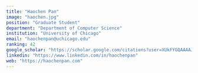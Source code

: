 ```yaml
---
title: "Haochen Pan"
image: "haochen.jpg"
position: "Graduate Student"
department: "Department of Computer Science"
institution: "University of Chicago"
email: "haochenpan@uchicago.edu"
ranking: 42
google_scholar: "https://scholar.google.com/citations?user=XUkFYGQAAAAJ"
linkedin: "https://www.linkedin.com/in/haochenpan"
web: "https://haochenpan.com"
---
```

